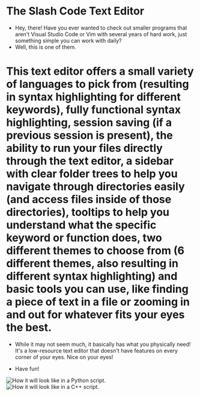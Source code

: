 # The Slash Code Text Editor

* Hey, there! Have you ever wanted to check out smaller programs that aren't Visual Studio Code or Vim with several years of hard work, just something simple you can work with daily?
* Well, this is one of them.
# This text editor offers a small variety of languages to pick from (resulting in syntax highlighting for different keywords), fully functional syntax highlighting, session saving (if a previous session is present), the ability to run your files directly through the text editor, a sidebar with clear folder trees to help you navigate through directories easily (and access files inside of those directories), tooltips to help you understand what the specific keyword or function does, two different themes to choose from (6 different themes, also resulting in different syntax highlighting) and basic tools you can use, like finding a piece of text in a file or zooming in and out for whatever fits your eyes the best.
* While it may not seem much, it basically has what you physically need! It's a low-resource text editor that doesn't have features on every corner of your eyes. Nice on your eyes!
- Have fun!

![How it will look like in a Python script.](images/python.png)
![How it will look like in a C++ script.](images/cpp.png)

